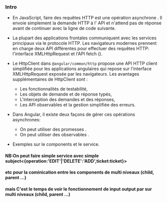 ### Intro
* En JavaScript, faire des requêtes HTTP est une opération asynchrone . Il envoie simplement la  demande HTTP à l' API et  n'attend pas de réponse avant de continuer avec la ligne de code suivante.
* La plupart des applications frontales communiquent avec les services principaux via le protocole HTTP. Les navigateurs modernes prennent en charge deux API différentes pour effectuer des requêtes HTTP: l'interface XMLHttpRequest et l'API fetch ().

* Le HttpClient dans  `@angular/common/http`  propose une API HTTP client simplifiée pour les applications angulaires qui repose sur l'interface XMLHttpRequest exposée par les navigateurs.
 Les avantages supplémentaires de HttpClient sont :
 
  * Les fonctionnalités de testabilité, 
  * Les objets de demande et de réponse typés,
  * L'interception des demandes et des réponses, 
  * Les API observables et la gestion simplifiée des erreurs.

* Dans Angular, il existe deux façons de gérer ces opérations asynchrones:
  * On peut utiliser des promesses .
  * On peut utiliser des observables . 
  
* Exemples sur le components et le service.
#### NB:On peut faire simple service avec simple subject<{operation:'EDIT'|'DELETE':'ADD',ticket:ticket}>
#### etc pour la cominication entre les components de multi niveaux (child, parent ...)
#### mais C'est le temps de voir le fonctionnement de input output par sur multi niveaux (child, parent ...) 


